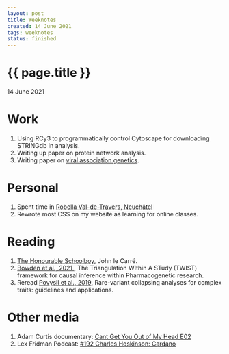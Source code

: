 ```yaml
---
layout: post
title: Weeknotes
created: 14 June 2021
tags: weeknotes
status: finished
---
```


{{ page.title }}
================

<p class="meta">14 June 2021</p>

# Work
1. Using RCy3 to programmatically control Cytoscape for downloading STRINGdb in analysis.
2. Writing up paper on protein network analysis.
3. Writing paper on [viral association genetics](https://www.ncbi.nlm.nih.gov/labs/virus/vssi/#/virus?SeqType_s=Nucleotide&VirusLineage_ss=Human%20orthopneumovirus,%20taxid:11250).

# Personal 
1. Spent time in [Robella Val-de-Travers, Neuchâtel](https://goo.gl/maps/TVz7B33HcDRy6FDF8)
2. Rewrote most CSS on my website as learning for online classes.

# Reading
1. [The Honourable Schoolboy](https://en.wikipedia.org/wiki/The_Honourable_Schoolboy), John le Carré.
2. [Bowden et al., 2021 ](https://www.medrxiv.org/content/10.1101/2021.05.04.21256612v1.full.pdf), The Triangulation WIthin A STudy (TWIST) framework for causal inference within Pharmacogenetic research.
3. Reread [Povysil et al., 2019](https://www.nature.com/articles/s41576-019-0177-4), Rare-variant collapsing analyses for complex traits: guidelines and applications.

# Other media
1. Adam Curtis documentary: [Cant Get You Out of My Head E02](https://www.youtube.com/watch?v=xanSAr83w-k&list=PLt4ukDNowDWc0AvV8pImCrk4pK_tZXOyF&index=2)
2. Lex Fridman Podcast: [#192 Charles Hoskinson: Cardano](https://lexfridman.com/charles-hoskinson/)
